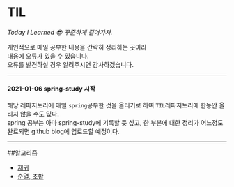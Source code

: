 # TIL
*Today I Learned 😎 꾸준하게 걸어가자.*

개인적으로 매일 공부한 내용을 간략히 정리하는 곳이라  
내용에 오류가 있을 수 있습니다.   
오류를 발견하실 경우 알려주시면 감사하겠습니다.  

------------

#### 2021-01-06 spring-study 시작
해당 레파지토리에 매일 `spring`공부한 것을 올리기로 하여 `TIL`레파지토리에 한동안 올리지 않을 수도 있다.   
spring 공부는 아마 spring-study에 기록할 듯 싶고, 한 부분에 대한 정리가 어느정도 완료되면 github blog에 업로드할 예정이다.

----------
##알고리즘

- [재귀]()
- [순열, 조합]()
